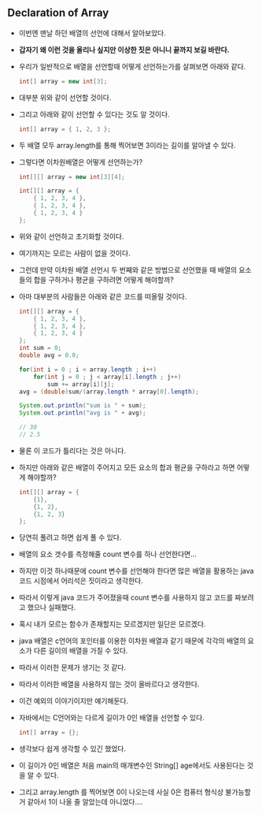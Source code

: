 ## Declaration of Array

- 이번엔 맨날 하던 배열의 선언에 대해서 알아보았다.
- **갑자기 왜 이런 것을 올리나 싶지만 이상한 짓은 아니니 끝까지 보길 바란다.**



- 우리가 일반적으로 배열을 선언할때 어떻게 선언하는가를 살펴보면 아래와 같다.

  ```java
  int[] array = new int[3];
  ```

- 대부분 위와 같이 선언할 것이다.

- 그리고 아래와 같이 선언할 수 있다는 것도 알 것이다.

  ```java
  int[] array = { 1, 2, 3 };
  ```

- 두 배열 모두 array.length를 통해 찍어보면 3이라는 길이를 알아낼 수 있다.

- 그렇다면 이차원배열은 어떻게 선언하는가?

  ```java
  int[][] array = new int[3][4];
  ```

  ```java
  int[][] array = {
      { 1, 2, 3, 4 },
      { 1, 2, 3, 4 },
      { 1, 2, 3, 4 }
  };
  ```

- 위와 같이 선언하고 초기화할 것이다.

- 여기까지는 모르는 사람이 없을 것이다.

- 그런데 만약 이차원 배열 선언시 두 번째와 같은 방법으로 선언했을 때 배열의 요소들의 합을 구하거나 평균을 구하려면 어떻게 해야할까?

- 아마 대부분의 사람들은 아래와 같은 코드를 떠올릴 것이다.

  ```java
  int[][] array = {
      { 1, 2, 3, 4 },
      { 1, 2, 3, 4 },
      { 1, 2, 3, 4 }
  };
  int sum = 0;
  double avg = 0.0;
  
  for(int i = 0 ; i < array.length ; i++)
      for(int j = 0 ; j < array[i].length ; j++)
          sum += array[i][j];
  avg = (double)sum/(array.length * array[0].length);
  
  System.out.println("sum is " + sum);
  System.out.println("avg is " + avg);
  
  // 30
  // 2.5
  ```

- 물론 이 코드가 틀리다는 것은 아니다.

- 하지만 아래와 같은 배열이 주어지고 모든 요소의 합과 평균을 구하라고 하면 어떻게 해야할까?

  ```java
  int[][] array = {
      {1},
      {1, 2},
      {1, 2, 3}
  };
  ```

- 당연히 풀려고 하면 쉽게 풀 수 있다.
- 배열의 요소 갯수를 측정해줄 count 변수를 하나 선언한다면...
- 하지만 이것 하나때문에 count 변수를 선언해야 한다면 많은 배열을 활용하는 java 코드 시점에서 어리석은 짓이라고 생각한다.
- 따라서 이렇게 java 코드가 주어졌을때 count 변수를 사용하지 않고 코드를 짜보려고 했으나 실패했다.
- 혹시 내가 모르는 함수가 존재할지는 모르겠지만 일단은 모르겠다.
- java 배열은 c언어의 포인터를 이용한 이차원 배열과 같기 때문에 각각의 배열의 요소가 다른 길이의 배열을 가질 수 있다.
- 따라서 이러한 문제가 생기는 것 같다.
- 따라서 이러한 배열을 사용하지 않는 것이 올바르다고 생각한다.





- 이건 예외의 이야기이지만 얘기해둔다.

- 자바에서는 C언어와는 다르게 길이가 0인 배열을 선언할 수 있다.

  ```java
  int[] array = {};
  ```

- 생각보다 쉽게 생각할 수 있긴 했었다.
- 이 길이가 0인 배열은 처음 main의 매개변수인 String[] age에서도 사용된다는 것을 알 수 있다.
- 그리고 array.length 를 찍어보면 0이 나오는데 사실 0은 컴퓨터 형식상 불가능할 거 같아서 1이 나올 줄 알았는데 아니었다....